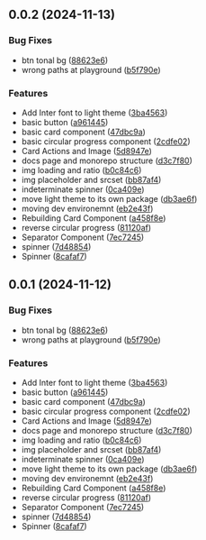 ## 0.0.2 (2024-11-13)


### Bug Fixes

* btn tonal bg ([88623e6](https://github.com/marco-quintella/real-ui/commit/88623e697917f97cd7b7344b77842f238fa5715a))
* wrong paths at playground ([b5f790e](https://github.com/marco-quintella/real-ui/commit/b5f790ea8729b00c4974e228eda7cdc8f49a3310))


### Features

* Add Inter font to light theme ([3ba4563](https://github.com/marco-quintella/real-ui/commit/3ba45633c0d03b7af5f3f1e1ae216f4c3f0acfdb))
* basic button ([a961445](https://github.com/marco-quintella/real-ui/commit/a961445eaf328aaa41fe00881ea29cc8a4632abb))
* basic card component ([47dbc9a](https://github.com/marco-quintella/real-ui/commit/47dbc9aad57c001976b0e90954b8fb63749afaf3))
* basic circular progress component ([2cdfe02](https://github.com/marco-quintella/real-ui/commit/2cdfe026486d2eaff4c9303c5b6774b9e0eb2a80))
* Card Actions and Image ([5d8947e](https://github.com/marco-quintella/real-ui/commit/5d8947ea4d8cda19825f356645976fdbba05771f))
* docs page and monorepo structure ([d3c7f80](https://github.com/marco-quintella/real-ui/commit/d3c7f801e04a131e234b1733d280c41c0cd203aa))
* img loading and ratio ([b0c84c6](https://github.com/marco-quintella/real-ui/commit/b0c84c6af197645ec2a69727693e47a58e1cc0b8))
* img placeholder and srcset ([bb87af4](https://github.com/marco-quintella/real-ui/commit/bb87af47745616ce9a24f897dce7c0ec33335dc7))
* indeterminate spinner ([0ca409e](https://github.com/marco-quintella/real-ui/commit/0ca409e1b9f9f56c3a6256114a088b5861ae3ce6))
* move light theme to its own package ([db3ae6f](https://github.com/marco-quintella/real-ui/commit/db3ae6f6bfc9df1d52b7c89457fc8610922522fd))
* moving dev environemnt ([eb2e43f](https://github.com/marco-quintella/real-ui/commit/eb2e43fda11e137a4012ad532ac44e67b09567e7))
* Rebuilding Card Component ([a458f8e](https://github.com/marco-quintella/real-ui/commit/a458f8e6979c68be23ad25fc0e17f41e03462cfe))
* reverse circular progress ([81120af](https://github.com/marco-quintella/real-ui/commit/81120afa7e5cfe71c65ac14b608b3aa79639ee35))
* Separator Component ([7ec7245](https://github.com/marco-quintella/real-ui/commit/7ec72452da3c6013f8496d213aea72319f52b8ab))
* spinner ([7d48854](https://github.com/marco-quintella/real-ui/commit/7d48854cc9260f59ea76ff9a2413837da2852cdd))
* Spinner ([8cafaf7](https://github.com/marco-quintella/real-ui/commit/8cafaf7b1b4571daf097e5d04641b597038e0dc4))



## 0.0.1 (2024-11-12)


### Bug Fixes

* btn tonal bg ([88623e6](https://github.com/marco-quintella/real-ui/commit/88623e697917f97cd7b7344b77842f238fa5715a))
* wrong paths at playground ([b5f790e](https://github.com/marco-quintella/real-ui/commit/b5f790ea8729b00c4974e228eda7cdc8f49a3310))


### Features

* Add Inter font to light theme ([3ba4563](https://github.com/marco-quintella/real-ui/commit/3ba45633c0d03b7af5f3f1e1ae216f4c3f0acfdb))
* basic button ([a961445](https://github.com/marco-quintella/real-ui/commit/a961445eaf328aaa41fe00881ea29cc8a4632abb))
* basic card component ([47dbc9a](https://github.com/marco-quintella/real-ui/commit/47dbc9aad57c001976b0e90954b8fb63749afaf3))
* basic circular progress component ([2cdfe02](https://github.com/marco-quintella/real-ui/commit/2cdfe026486d2eaff4c9303c5b6774b9e0eb2a80))
* Card Actions and Image ([5d8947e](https://github.com/marco-quintella/real-ui/commit/5d8947ea4d8cda19825f356645976fdbba05771f))
* docs page and monorepo structure ([d3c7f80](https://github.com/marco-quintella/real-ui/commit/d3c7f801e04a131e234b1733d280c41c0cd203aa))
* img loading and ratio ([b0c84c6](https://github.com/marco-quintella/real-ui/commit/b0c84c6af197645ec2a69727693e47a58e1cc0b8))
* img placeholder and srcset ([bb87af4](https://github.com/marco-quintella/real-ui/commit/bb87af47745616ce9a24f897dce7c0ec33335dc7))
* indeterminate spinner ([0ca409e](https://github.com/marco-quintella/real-ui/commit/0ca409e1b9f9f56c3a6256114a088b5861ae3ce6))
* move light theme to its own package ([db3ae6f](https://github.com/marco-quintella/real-ui/commit/db3ae6f6bfc9df1d52b7c89457fc8610922522fd))
* moving dev environemnt ([eb2e43f](https://github.com/marco-quintella/real-ui/commit/eb2e43fda11e137a4012ad532ac44e67b09567e7))
* Rebuilding Card Component ([a458f8e](https://github.com/marco-quintella/real-ui/commit/a458f8e6979c68be23ad25fc0e17f41e03462cfe))
* reverse circular progress ([81120af](https://github.com/marco-quintella/real-ui/commit/81120afa7e5cfe71c65ac14b608b3aa79639ee35))
* Separator Component ([7ec7245](https://github.com/marco-quintella/real-ui/commit/7ec72452da3c6013f8496d213aea72319f52b8ab))
* spinner ([7d48854](https://github.com/marco-quintella/real-ui/commit/7d48854cc9260f59ea76ff9a2413837da2852cdd))
* Spinner ([8cafaf7](https://github.com/marco-quintella/real-ui/commit/8cafaf7b1b4571daf097e5d04641b597038e0dc4))




